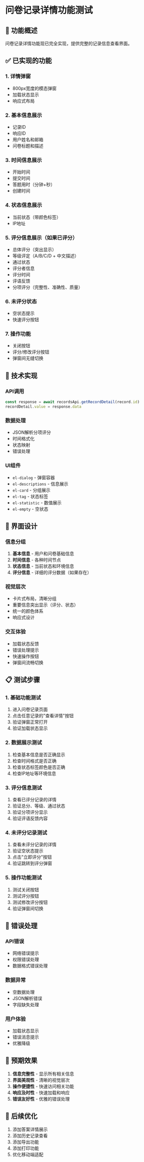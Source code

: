 # 问卷记录详情功能测试

## 🎯 功能概述

问卷记录详情功能现已完全实现，提供完整的记录信息查看界面。

## ✅ 已实现的功能

### 1. **详情弹窗** 
- 800px宽度的模态弹窗
- 加载状态显示
- 响应式布局

### 2. **基本信息展示**
- 记录ID
- 响应ID  
- 用户姓名和邮箱
- 问卷标题和描述

### 3. **时间信息展示**
- 开始时间
- 提交时间
- 答题用时（分钟+秒）
- 创建时间

### 4. **状态信息展示**
- 当前状态（带颜色标签）
- IP地址

### 5. **评分信息展示**（如果已评分）
- 总体评分（突出显示）
- 等级评定（A/B/C/D + 中文描述）
- 通过状态
- 评分者信息
- 评分时间
- 评语反馈
- 分项评分（完整性、准确性、质量）

### 6. **未评分状态**
- 空状态提示
- 快速评分按钮

### 7. **操作功能**
- 关闭按钮
- 评分/修改评分按钮
- 弹窗间无缝切换

## 🔧 技术实现

### API调用
```javascript
const response = await recordsApi.getRecordDetail(record.id)
recordDetail.value = response.data
```

### 数据处理
- JSON解析分项评分
- 时间格式化
- 状态映射
- 错误处理

### UI组件
- `el-dialog` - 弹窗容器
- `el-descriptions` - 信息展示
- `el-card` - 分组展示
- `el-tag` - 状态标签
- `el-statistic` - 数值展示
- `el-empty` - 空状态

## 🎨 界面设计

### 信息分组
1. **基本信息** - 用户和问卷基础信息
2. **时间信息** - 各种时间节点
3. **状态信息** - 当前状态和环境信息
4. **评分信息** - 详细的评分数据（如果存在）

### 视觉层次
- 卡片式布局，清晰分组
- 重要信息突出显示（评分、状态）
- 统一的颜色体系
- 响应式设计

### 交互体验
- 加载状态反馈
- 错误处理提示
- 快速操作按钮
- 弹窗间流畅切换

## 📋 测试步骤

### 1. 基础功能测试
1. 进入问卷记录页面
2. 点击任意记录的"查看详情"按钮
3. 验证弹窗正常打开
4. 验证加载状态显示

### 2. 数据展示测试
1. 检查基本信息是否正确显示
2. 检查时间格式是否正确
3. 检查状态标签颜色是否正确
4. 检查IP地址等环境信息

### 3. 评分信息测试
1. 查看已评分记录的详情
2. 验证总分、等级、通过状态
3. 验证分项评分显示
4. 验证评语反馈内容

### 4. 未评分记录测试
1. 查看未评分记录的详情
2. 验证空状态提示
3. 点击"立即评分"按钮
4. 验证跳转到评分弹窗

### 5. 操作功能测试
1. 测试关闭按钮
2. 测试评分按钮
3. 测试修改评分按钮
4. 验证弹窗间切换

## 🐛 错误处理

### API错误
- 网络错误提示
- 权限错误处理
- 数据格式错误处理

### 数据异常
- 空数据处理
- JSON解析错误
- 字段缺失处理

### 用户体验
- 加载状态显示
- 错误消息提示
- 优雅降级

## 🎉 预期效果

1. **信息完整性** - 显示所有相关信息
2. **界面美观性** - 清晰的视觉层次
3. **操作便捷性** - 快速访问相关功能
4. **响应及时性** - 快速加载和响应
5. **错误友好性** - 优雅的错误处理

## 🔄 后续优化

1. 添加答案详情展示
2. 添加历史记录查看
3. 添加导出功能
4. 添加打印功能
5. 优化移动端适配 